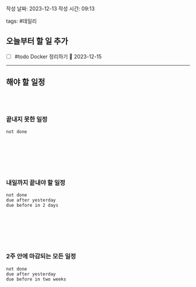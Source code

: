 
작성 날짜: 2023-12-13
작성 시간: 09:13

tags: #데일리

## 오늘부터 할 일 추가
- [ ] #todo Docker 정리하기 📅 2023-12-15

  
---  
## 해야 할 일정  

<br></br>
### 끝내지 못한 일정

```tasks
not done
```
<br></br>

<br></br>
### 내일까지 끝내야 할 일정
```tasks
not done
due after yesterday
due before in 2 days
```
<br></br>

<br></br>
### 2주 안에 마감되는 모든 일정
```tasks
not done
due after yesterday
due before in two weeks
```